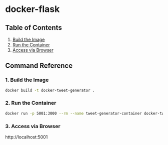 # docker-flask

<!-- omit in toc -->
## Table of Contents

1. [Build the Image](#build-the-image)
1. [Run the Container](#build-the-container)
1. [Access via Browser](#access-via-browsers)

## Command Reference

### 1. Build the Image

```bash
docker build -t docker-tweet-generator .
```

### 2. Run the Container

```bash
docker run -p 5001:3000 --rm --name tweet-generator-container docker-tweet-generator
```

### 3. Access via Browser

http://localhost:5001